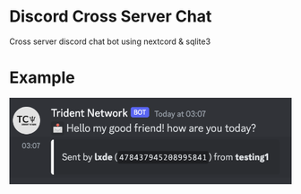 # Discord Cross Server Chat
 Cross server discord chat bot using nextcord & sqlite3

# Example
 ![Image](/images/1.png?raw=true "Demo")

